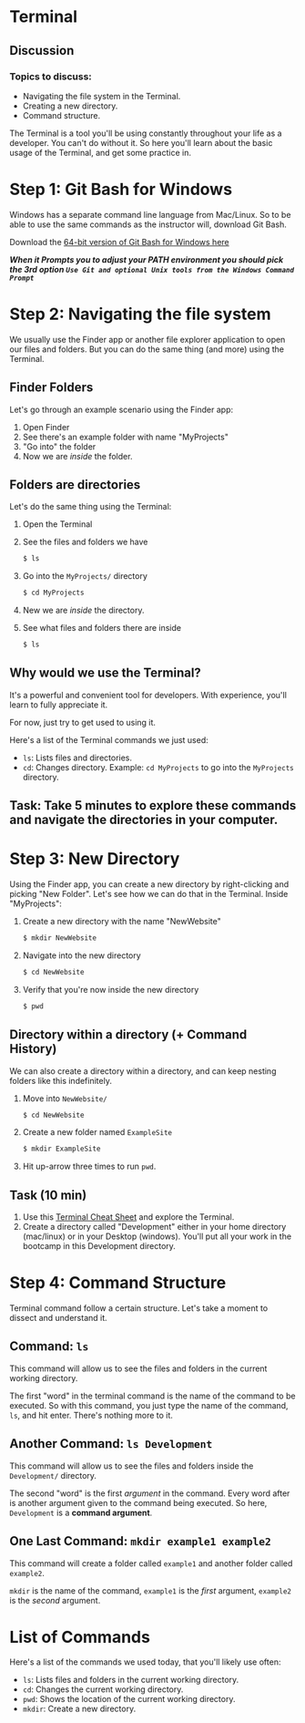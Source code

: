 # Terminal

## Discussion

### Topics to discuss:

- Navigating the file system in the Terminal.
- Creating a new directory.
- Command structure.

The Terminal is a tool you'll be using constantly throughout your life as a developer. You can't do without it. So here you'll learn about the basic usage of the Terminal, and get some practice in.

# Step 1: Git Bash for Windows

Windows has a separate command line language from Mac/Linux. So to be able to use the same commands as the instructor will, download Git Bash.

Download the [64-bit version of Git Bash for Windows here](https://github.com/git-for-windows/git/releases/download/v2.26.2.windows.1/Git-2.26.2-64-bit.exe)

**_When it Prompts you to adjust your PATH environment you should pick the 3rd option `Use Git and optional Unix tools from the Windows Command Prompt`_**

# Step 2: Navigating the file system

We usually use the Finder app or another file explorer application to open our files and folders. But you can do the same thing (and more) using the Terminal.

## Finder Folders

Let's go through an example scenario using the Finder app:

1. Open Finder
2. See there's an example folder with name "MyProjects"
3. "Go into" the folder
4. Now we are _inside_ the folder.

## Folders are directories

Let's do the same thing using the Terminal:

1. Open the Terminal
2. See the files and folders we have

   ```bash
   $ ls
   ```

3. Go into the `MyProjects/` directory

   ```bash
   $ cd MyProjects
   ```

4. New we are _inside_ the directory.
5. See what files and folders there are inside

   ```bash
   $ ls
   ```

## Why would we use the Terminal?

It's a powerful and convenient tool for developers. With experience, you'll learn to fully appreciate it.

For now, just try to get used to using it.

Here's a list of the Terminal commands we just used:

- `ls`: Lists files and directories.
- `cd`: Changes directory. Example: `cd MyProjects` to go into the `MyProjects` directory.

## Task: Take 5 minutes to explore these commands and navigate the directories in your computer.

# Step 3: New Directory

Using the Finder app, you can create a new directory by right-clicking and picking "New Folder". Let's see how we can do that in the Terminal. Inside "MyProjects":

1. Create a new directory with the name "NewWebsite"

   ```bash
   $ mkdir NewWebsite
   ```

2. Navigate into the new directory

   ```bash
   $ cd NewWebsite
   ```

3. Verify that you're now inside the new directory

   ```bash
   $ pwd
   ```

## Directory within a directory (+ Command History)

We can also create a directory within a directory, and can keep nesting folders like this indefinitely.

1. Move into `NewWebsite/`

   ```bash
   $ cd NewWebsite
   ```

2. Create a new folder named `ExampleSite`

   ```bash
   $ mkdir ExampleSite
   ```

3. Hit up-arrow three times to run `pwd`.

## Task (10 min)

1. Use this [Terminal Cheat Sheet](https://github.com/0nn0/terminal-mac-cheatsheet#english-version) and explore the Terminal.
2. Create a directory called "Development" either in your home directory (mac/linux) or in your Desktop (windows). You'll put all your work in the bootcamp in this Development directory.

# Step 4: Command Structure

Terminal command follow a certain structure. Let's take a moment to dissect and understand it.

## Command: `ls`

This command will allow us to see the files and folders in the current working directory.

The first "word" in the terminal command is the name of the command to be executed. So with this command, you just type the name of the command, `ls`, and hit enter. There's nothing more to it.

## Another Command: `ls Development`

This command will allow us to see the files and folders inside the `Development/` directory.

The second "word" is the first _argument_ in the command. Every word after is another argument given to the command being executed. So here, `Development` is a **command argument**.

## One Last Command: `mkdir example1 example2`

This command will create a folder called `example1` and another folder called `example2`.

`mkdir` is the name of the command, `example1` is the _first_ argument, `example2` is the _second_ argument.

# List of Commands

Here's a list of the commands we used today, that you'll likely use often:

- `ls`: Lists files and folders in the current working directory.
- `cd`: Changes the current working directory.
- `pwd`: Shows the location of the current working directory.
- `mkdir`: Create a new directory.
